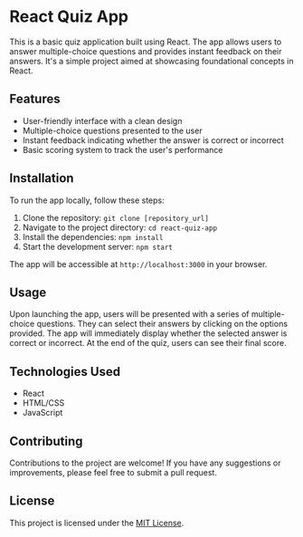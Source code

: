 # React Quiz App

This is a basic quiz application built using React. The app allows users to answer multiple-choice questions and provides instant feedback on their answers. It's a simple project aimed at showcasing foundational concepts in React.

## Features

- User-friendly interface with a clean design
- Multiple-choice questions presented to the user
- Instant feedback indicating whether the answer is correct or incorrect
- Basic scoring system to track the user's performance

## Installation

To run the app locally, follow these steps:

1. Clone the repository: `git clone [repository_url]`
2. Navigate to the project directory: `cd react-quiz-app`
3. Install the dependencies: `npm install`
4. Start the development server: `npm start`

The app will be accessible at `http://localhost:3000` in your browser.

## Usage

Upon launching the app, users will be presented with a series of multiple-choice questions. They can select their answers by clicking on the options provided. The app will immediately display whether the selected answer is correct or incorrect. At the end of the quiz, users can see their final score.

## Technologies Used

- React
- HTML/CSS
- JavaScript

## Contributing

Contributions to the project are welcome! If you have any suggestions or improvements, please feel free to submit a pull request.

## License

This project is licensed under the [MIT License](insert_license_link).
